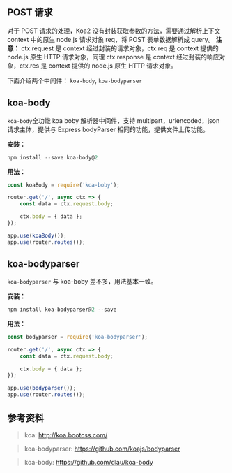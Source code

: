 

## POST 请求
对于 POST 请求的处理，Koa2 没有封装获取参数的方法，需要通过解析上下文 context 中的原生 node.js 请求对象 req，将 POST 表单数据解析成 query。
**注意：** ctx.request 是 context 经过封装的请求对象，ctx.req 是 context 提供的 node.js 原生 HTTP 请求对象，同理 ctx.response 是 context 经过封装的响应对象，ctx.res 是 context 提供的 node.js 原生 HTTP 请求对象。


下面介绍两个中间件： `koa-body`, `koa-bodyparser`

## koa-body
`koa-body`全功能 koa boby 解析器中间件，支持 multipart，urlencoded，json 请求主体，提供与 Express bodyParser 相同的功能，提供文件上传功能。

**安装：**

```js
npm install --save koa-body@2
```

**用法：**

```js
const koaBody = require('koa-boby');

router.get('/', async ctx => {
    const data = ctx.request.body;

    ctx.body = { data };
});

app.use(koaBody());
app.use(router.routes());
```

## koa-bodyparser
`koa-bodyparser` 与 koa-boby 差不多，用法基本一致。

**安装：**

```js
npm install koa-bodyparser@2 --save
```

**用法：**

```js
const bodyparser = require('koa-bodyparser');

router.get('/', async ctx => {
    const data = ctx.request.body;

    ctx.body = { data };
});

app.use(bodyparser());
app.use(router.routes());
```


## 参考资料
> koa: http://koa.bootcss.com/

> koa-bodyparser: https://github.com/koajs/bodyparser

> koa-body: https://github.com/dlau/koa-body

